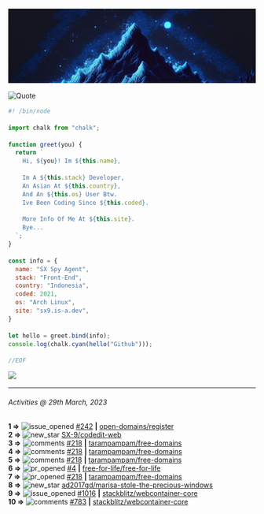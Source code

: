 ![Hello World!](banner.png)

<picture>
  <source media="(prefers-color-scheme: dark)" srcset="https://readme-typing-svg.herokuapp.com?font=Fira+Code&pause=1000&color=90D1F7&center=true&repeat=false&width=435&lines=%22Programming+Is+Painful+And+Fun%22">
  <source media="(prefers-color-scheme: light)" srcset="https://readme-typing-svg.herokuapp.com?font=Fira+Code&pause=1000&color=000000&center=true&repeat=false&width=435&lines=F*ck+You+Light+Mode+User;%22Programming+Is+Painful+And+Fun%22">
  <img alt="Quote" src="">
</picture>

```js
#! /bin/node

import chalk from "chalk";

function greet(you) {
  return `
    Hi, ${you}! Im ${this.name},

    Im A ${this.stack} Developer,
    An Asian At ${this.country},
    And An ${this.os} User Btw.
    Ive Been Coding Since ${this.coded}.

    More Info Of Me At ${this.site}.
    Bye...
  `;
}

const info = {
  name: "SX Spy Agent",
  stack: "Front-End",
  country: "Indonesia",
  coded: 2021,
  os: "Arch Linux",
  site: "sx9.is-a.dev",
}

let hello = greet.bind(info);
console.log(chalk.cyan(hello("Github")));

//EOF
```

![](https://skillicons.dev/icons?i=vite,vue,firebase,linux,nodejs,vscode&perline=6&theme=light)

---

<!--RECENT_ACTIVITY:last_update-->
###### Activities @ 29th March, 2023
<!--RECENT_ACTIVITY:last_update_end-->

<!--RECENT_ACTIVITY:start-->
**1 =>** ![issue_opened](https://cdn.jsdelivr.net/gh/Readme-Workflows/Readme-Icons@main/icons/octicons/IssueOpened.svg) [#242](https://github.com/open-domains/register/issues/242) **|** [open-domains/register](https://github.com/open-domains/register)<br>
**2 =>** ![new_star](https://cdn.jsdelivr.net/gh/Readme-Workflows/Readme-Icons@main/icons/octicons/StarredRepositoryYellow.svg) [SX-9/codedit-web](https://github.com/SX-9/codedit-web)<br>
**3 =>** ![comments](https://cdn.jsdelivr.net/gh/Readme-Workflows/Readme-Icons@main/icons/octicons/Comment.svg) [#218](https://github.com/tarampampam/free-domains/pull/218#discussion_r1151232993) **|** [tarampampam/free-domains](https://github.com/tarampampam/free-domains)<br>
**4 =>** ![comments](https://cdn.jsdelivr.net/gh/Readme-Workflows/Readme-Icons@main/icons/octicons/Comment.svg) [#218](https://github.com/tarampampam/free-domains/pull/218#discussion_r1150726381) **|** [tarampampam/free-domains](https://github.com/tarampampam/free-domains)<br>
**5 =>** ![comments](https://cdn.jsdelivr.net/gh/Readme-Workflows/Readme-Icons@main/icons/octicons/Comment.svg) [#218](https://github.com/tarampampam/free-domains/pull/218#discussion_r1150712923) **|** [tarampampam/free-domains](https://github.com/tarampampam/free-domains)<br>
**6 =>** ![pr_opened](https://cdn.jsdelivr.net/gh/Readme-Workflows/Readme-Icons@main/icons/octicons/PullRequestOpened.svg) [#4](https://github.com/free-for-life/free-for-life/pull/4) **|** [free-for-life/free-for-life](https://github.com/free-for-life/free-for-life)<br>
**7 =>** ![pr_opened](https://cdn.jsdelivr.net/gh/Readme-Workflows/Readme-Icons@main/icons/octicons/PullRequestOpened.svg) [#218](https://github.com/tarampampam/free-domains/pull/218) **|** [tarampampam/free-domains](https://github.com/tarampampam/free-domains)<br>
**8 =>** ![new_star](https://cdn.jsdelivr.net/gh/Readme-Workflows/Readme-Icons@main/icons/octicons/StarredRepositoryYellow.svg) [ad2017gd/marisa-stole-the-precious-windows](https://github.com/ad2017gd/marisa-stole-the-precious-windows)<br>
**9 =>** ![issue_opened](https://cdn.jsdelivr.net/gh/Readme-Workflows/Readme-Icons@main/icons/octicons/IssueOpened.svg) [#1016](https://github.com/stackblitz/webcontainer-core/issues/1016) **|** [stackblitz/webcontainer-core](https://github.com/stackblitz/webcontainer-core)<br>
**10 =>** ![comments](https://cdn.jsdelivr.net/gh/Readme-Workflows/Readme-Icons@main/icons/octicons/Comment.svg) [#783](https://github.com/stackblitz/webcontainer-core/issues/783#issuecomment-1486347981) **|** [stackblitz/webcontainer-core](https://github.com/stackblitz/webcontainer-core)<br>
<!--RECENT_ACTIVITY:end-->
